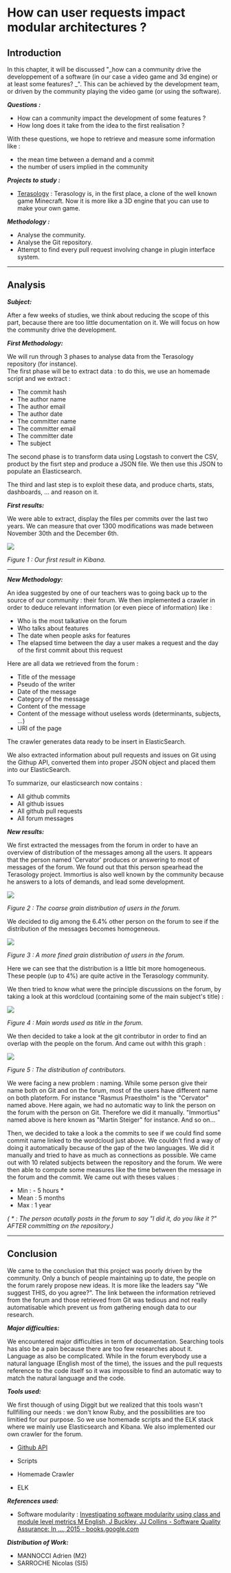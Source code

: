 # How can user requests impact modular architectures ?

## Introduction

In this chapter, it will be discussed "_how can a community drive the developpement of a software \(in our case a video game and 3d engine\) or at least some features? _". This can be achieved by the development team, or driven by the community playing the video game \(or using the software\).

_**Questions :**_

* How can a community impact the development of some features ?
* How long does it take from the idea to the first realisation ?

With these questions, we hope to retrieve and measure some information like :

* the mean time between a demand and a commit
* the number of users implied in the community 

_**Projects to study :**_

* [Terasology](https://github.com/MovingBlocks/Terasology) : Terasology is, in the first place, a clone of the well known game Minecraft. Now it is more like a 3D engine that you can use to make your own game.

_**Methodology :**_

* Analyse the community.
* Analyse the Git repository.
* Attempt to find every pull request involving change in plugin interface system.

---

## Analysis

_**Subject:**_

After a few weeks of studies, we think about reducing the scope of this part, because there are too little documentation on it. We will focus on how the community drive the development.

_**First Methodology:**_

We will run through 3 phases to analyse data from the Terasology repository \(for instance\).  
The first phase will be to extract data : to do this, we use an homemade script and we extract :

* The commit hash
* The author name
* The author email
* The author date
* The committer name
* The committer email
* The committer date
* The subject 

The second phase is to transform data using Logstash to convert the CSV, product by the fisrt step and produce a JSON file. We then use this JSON to populate an Elasticsearch.

The third and last step is to exploit these data, and produce charts, stats, dashboards, ... and reason on it.

_**First results:**_

We were able to extract,  display the files per commits over the last two years. We can measure that over 1300 modifications was made between November 30th and the December 6th.

![](/assets/screen_kibana.png)

_Figure 1 : Our first result in Kibana._

---

_**New Methodology:**_

An idea suggested by one of our teachers  was to going back up to the source of our community : their forum. We then implemented a crawler in order to deduce relevant information \(or even piece of information\) like :

* Who is the most talkative on the forum
* Who talks about features 
* The date when people asks for features
* The elapsed time between the day a user makes a request and the day of the first commit about this request

Here are all data we retrieved from the forum :

* Title of the message
* Pseudo of the writer
* Date of the message
* Category of the message
* Content of the message
* Content of the message without useless words \(determinants, subjects, ...\)
* URI of the page

The crawler generates data ready to be insert in ElasticSearch.

We also extracted information about pull requests and issues on Git using the Githup API, converted them into proper JSON object and placed them into our ElasticSearch.

To summarize, our elasticsearch now contains :

* All github commits
* All github issues
* All github pull requests
* All forum messages

_**New results:**_

We first extracted the messages from the forum in order to have an overview of distribution of the messages among all the users. It appears that the person named 'Cervator' produces or answering to most of messages of the forum. We found out that this person spearhead the Terasology project. Immortius is also well known by the community because he answers to a lots of demands, and lead some development.

![](/assets/community_1.png)

_Figure 2 : The coarse grain distribution of users in the forum._

We decided to dig among the 6.4% other person on the forum to see if the distribution of the messages becomes homogeneous.

![](/assets/community_2.png)

_Figure 3 : A more fined grain distribution of users in the forum._

Here we can see that the distribution is a little bit more homogeneous. These people  \(up to 4%\) are quite active in the Terasology community.

We then tried to know what were the principle discussions on the forum, by taking a look at this wordcloud \(containing some of the main subject's title\) :

![](/assets/words.png)

_Figure 4 : Main words used as title in the forum._

We then decided to take a look at the git contributor in order to find an overlap with the people on the forum. And came out withh this graph :

![](/assets/contributors.png)

_Figure 5 : The distribution of contributors._

We were facing a new problem : naming. While some person give their name both on Git and on the forum, most of the users have different name on both plateform. For instance "Rasmus Praestholm" is the "Cervator" named above. Here again, we had no automatic way to link the person on the forum with the person on Git. Therefore we did it manually. "Immortius" named above is here known as "Martin Steiger" for instance. And so on...

Then, we decided to take a look a the commits to see if we could find some commit name linked to the wordcloud just above. We couldn't find a way of doing it automatically because of the gap of the two languages. We did it manually and tried to have as much as connections as possible. We came out with 10 related subjects between the repository and the forum. We were then able to compute some measures like the time between the message in the forum and the commit. We came out with theses values :

* Min : - 5 hours \*
* Mean : 5 months
* Max : 1 year

_\( \* : The person acutally posts in the forum to say "I did it, do you like it ?" AFTER committing on  the repository.\)_

---

## Conclusion

We came to the conclusion that this project was poorly driven by the community. Only a bunch of people maintaining up to date, the people on the forum rarely propose new ideas. It is more like the leaders say "We suggest THIS, do you agree?". The link between the information retrieved from the forum and those retrieved from Git was tedious and not really automatisable which prevent us from gathering enough data to our research.

_**Major difficulties:**_

We encountered major difficulties in term of documentation. Searching tools has also be a pain because there are too few researches about it.  
Language as also be complicated. While in the forum everybody use a natural language \(English most of the time\), the issues and the pull requests reference to the code itself so it was impossible to find an automatic way to match the natural language and the code.

_**Tools used:**_

We first thouugh of using Diggit but we realized that this tools wasn't fullfilling our needs : we don't know Ruby, and the possibilities are too limitied for our purpose. So we use homemade scripts and the ELK stack where we mainly use Elasticsearch  and Kibana. We also implemented our own crawler for the forum.

* [Github API](https://www.gitbook.com/book/mireillebf/uca-students-on-software-maintenance/edit#)

* Scripts

* Homemade Crawler

* ELK

_**References used:**_

* Software modularity :  [Investigating software modularity using class and module level metrics M English, J Buckley, JJ Collins - Software Quality Assurance: In …, 2015 - books.google.com](https://www.gitbook.com/book/mireillebf/uca-students-on-software-maintenance/edit#)

_**Distribution of Work:**_

* MANNOCCI Adrien \(M2\)
* SARROCHE Nicolas \(SI5\)



